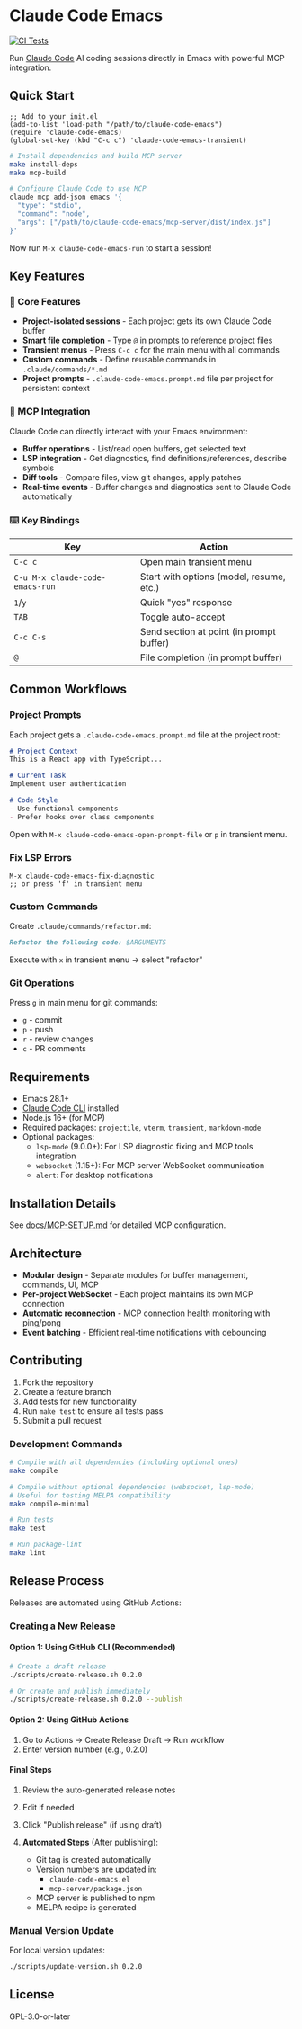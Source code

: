 # Claude Code Emacs

[![CI Tests](https://github.com/yuya373/claude-code-emacs/actions/workflows/test.yml/badge.svg)](https://github.com/yuya373/claude-code-emacs/actions/workflows/test.yml)

Run [Claude Code](https://docs.anthropic.com/en/docs/claude-code) AI coding sessions directly in Emacs with powerful MCP integration.

## Quick Start

```elisp
;; Add to your init.el
(add-to-list 'load-path "/path/to/claude-code-emacs")
(require 'claude-code-emacs)
(global-set-key (kbd "C-c c") 'claude-code-emacs-transient)
```

```bash
# Install dependencies and build MCP server
make install-deps
make mcp-build

# Configure Claude Code to use MCP
claude mcp add-json emacs '{
  "type": "stdio",
  "command": "node",
  "args": ["/path/to/claude-code-emacs/mcp-server/dist/index.js"]
}'
```

Now run `M-x claude-code-emacs-run` to start a session!

## Key Features

### 🚀 Core Features
- **Project-isolated sessions** - Each project gets its own Claude Code buffer
- **Smart file completion** - Type `@` in prompts to reference project files
- **Transient menus** - Press `C-c c` for the main menu with all commands
- **Custom commands** - Define reusable commands in `.claude/commands/*.md`
- **Project prompts** - `.claude-code-emacs.prompt.md` file per project for persistent context

### 🔌 MCP Integration
Claude Code can directly interact with your Emacs environment:
- **Buffer operations** - List/read open buffers, get selected text
- **LSP integration** - Get diagnostics, find definitions/references, describe symbols
- **Diff tools** - Compare files, view git changes, apply patches
- **Real-time events** - Buffer changes and diagnostics sent to Claude Code automatically

### ⌨️ Key Bindings

| Key | Action |
|-----|--------|
| `C-c c` | Open main transient menu |
| `C-u M-x claude-code-emacs-run` | Start with options (model, resume, etc.) |
| `1`/`y` | Quick "yes" response |
| `TAB` | Toggle auto-accept |
| `C-c C-s` | Send section at point (in prompt buffer) |
| `@` | File completion (in prompt buffer) |

## Common Workflows

### Project Prompts
Each project gets a `.claude-code-emacs.prompt.md` file at the project root:
```markdown
# Project Context
This is a React app with TypeScript...

# Current Task
Implement user authentication

# Code Style
- Use functional components
- Prefer hooks over class components
```
Open with `M-x claude-code-emacs-open-prompt-file` or `p` in transient menu.

### Fix LSP Errors
```elisp
M-x claude-code-emacs-fix-diagnostic
;; or press 'f' in transient menu
```

### Custom Commands
Create `.claude/commands/refactor.md`:
```markdown
Refactor the following code: $ARGUMENTS
```
Execute with `x` in transient menu → select "refactor"

### Git Operations
Press `g` in main menu for git commands:
- `g` - commit
- `p` - push
- `r` - review changes
- `c` - PR comments

## Requirements

- Emacs 28.1+
- [Claude Code CLI](https://docs.anthropic.com/en/docs/claude-code) installed
- Node.js 16+ (for MCP)
- Required packages: `projectile`, `vterm`, `transient`, `markdown-mode`
- Optional packages:
  - `lsp-mode` (9.0.0+): For LSP diagnostic fixing and MCP tools integration
  - `websocket` (1.15+): For MCP server WebSocket communication
  - `alert`: For desktop notifications

## Installation Details

See [docs/MCP-SETUP.md](docs/MCP-SETUP.md) for detailed MCP configuration.

## Architecture

- **Modular design** - Separate modules for buffer management, commands, UI, MCP
- **Per-project WebSocket** - Each project maintains its own MCP connection
- **Automatic reconnection** - MCP connection health monitoring with ping/pong
- **Event batching** - Efficient real-time notifications with debouncing

## Contributing

1. Fork the repository
2. Create a feature branch
3. Add tests for new functionality
4. Run `make test` to ensure all tests pass
5. Submit a pull request

### Development Commands

```bash
# Compile with all dependencies (including optional ones)
make compile

# Compile without optional dependencies (websocket, lsp-mode)
# Useful for testing MELPA compatibility
make compile-minimal

# Run tests
make test

# Run package-lint
make lint
```

## Release Process

Releases are automated using GitHub Actions:

### Creating a New Release

#### Option 1: Using GitHub CLI (Recommended)
```bash
# Create a draft release
./scripts/create-release.sh 0.2.0

# Or create and publish immediately
./scripts/create-release.sh 0.2.0 --publish
```

#### Option 2: Using GitHub Actions
1. Go to Actions → Create Release Draft → Run workflow
2. Enter version number (e.g., 0.2.0)

#### Final Steps
1. Review the auto-generated release notes
2. Edit if needed
3. Click "Publish release" (if using draft)

3. **Automated Steps** (After publishing):
   - Git tag is created automatically
   - Version numbers are updated in:
     - `claude-code-emacs.el`
     - `mcp-server/package.json`
   - MCP server is published to npm
   - MELPA recipe is generated

### Manual Version Update

For local version updates:
```bash
./scripts/update-version.sh 0.2.0
```

## License

GPL-3.0-or-later
